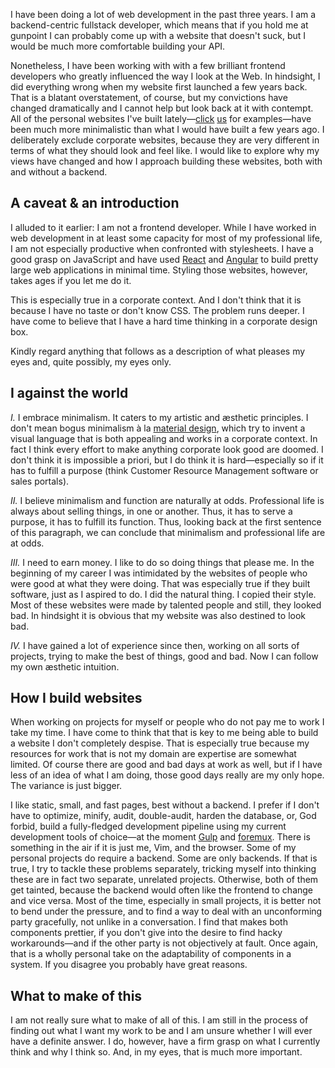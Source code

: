 I have been doing a lot of web development in the past three years.
I am a backend-centric fullstack developer, which means that if you
hold me at gunpoint I can probably come up with a website that doesn't
suck, but I would be much more comfortable building your API.

Nonetheless, I have been working with with a few brilliant frontend
developers who greatly influenced the way I look at the Web. In
hindsight, I did everything wrong when my website first launched a few
years back. That is a blatant overstatement, of course, but my convictions
have changed dramatically and I cannot help but look back at it with contempt.
All of the personal websites I've built lately—[click](http://malongi.com)
[us](http://veitheller.de) for examples—have been much more minimalistic
than what I would have built a few years ago. I deliberately exclude corporate
websites, because they are very different in terms of what they should look
and feel like. I would like to explore why my views have changed and how I
approach building these websites, both with and without a backend.

## A caveat & an introduction

I alluded to it earlier: I am not a frontend developer. While I have worked
in web development in at least some capacity for most of my professional life,
I am not especially productive when confronted with stylesheets. I have a good
grasp on JavaScript and have used [React](https://facebook.github.io/react/)
and [Angular](https://angular.io/) to build pretty large web applications in
minimal time. Styling those websites, however, takes ages if you let me do it.

This is especially true in a corporate context. And I don't think that it is
because I have no taste or don't know CSS. The problem runs deeper. I have come
to believe that I have a hard time thinking in a corporate design box.

Kindly regard anything that follows as a description of what pleases my eyes
and, quite possibly, my eyes only.

## I against the world

*I.* I embrace minimalism. It caters to my artistic and æsthetic principles. I
don't mean bogus minimalism à la [material design](https://material.io/guidelines/),
which try to invent a visual language that is both appealing and works in
a corporate context. In fact I think every effort to make anything corporate
look good are doomed. I don't think it is impossible a priori, but I do think
it is hard—especially so if it has to fulfill a purpose (think Customer Resource
Management software or sales portals).

*II.* I believe minimalism and function are naturally at odds. Professional life
is always about selling things, in one or another. Thus, it has to serve a purpose,
it has to fulfill its function. Thus, looking back at the first sentence of this
paragraph, we can conclude that minimalism and professional life are at odds.

*III.* I need to earn money. I like to do so doing things that please me. In the
beginning of my career I was intimidated by the websites of people who were good
at what they were doing. That was especially true if they built software, just as
I aspired to do. I did the natural thing. I copied their style. Most of these
websites were made by talented people and still, they looked bad. In hindsight
it is obvious that my website was also destined to look bad.

*IV.* I have gained a lot of experience since then, working on all sorts of projects,
trying to make the best of things, good and bad. Now I can follow my own æsthetic
intuition.

## How I build websites

When working on projects for myself or people who do not pay me to work I take
my time. I have come to think that that is key to me being able to build a website
I don't completely despise. That is especially true because my resources for
work that is not my domain are expertise are somewhat limited. Of course there
are good and bad days at work as well, but if I have less of an idea of what I am
doing, those good days really are my only hope. The variance is just bigger.

I like static, small, and fast pages, best without a backend. I prefer if I don't have
to optimize, minify, audit, double-audit, harden the database, or, God forbid, build
a fully-fledged development pipeline using my current development tools of choice—at
the moment [Gulp](http://gulpjs.com/) and [foremux](http://github.com/mhannig/foremux).
There is something in the air if it is just me, Vim, and the browser. Some of
my personal projects do require a backend. Some are only backends. If that is true,
I try to tackle these problems separately, tricking myself into thinking these
are in fact two separate, unrelated projects. Otherwise, both of them get tainted,
because the backend would often like the frontend to change and vice versa. Most
of the time, especially in small projects, it is better not to bend under the pressure,
and to find a way to deal with an unconforming party gracefully, not unlike in
a conversation. I find that makes both components prettier, if you don't give into
the desire to find hacky workarounds—and if the other party is not objectively
at fault. Once again, that is a wholly personal take on the adaptability of components
in a system. If you disagree you probably have great reasons.

## What to make of this

I am not really sure what to make of all of this. I am still in the process of finding
out what I want my work to be and I am unsure whether I will ever have a definite answer.
I do, however, have a firm grasp on what I currently think and why I think so. And, in
my eyes, that is much more important.
